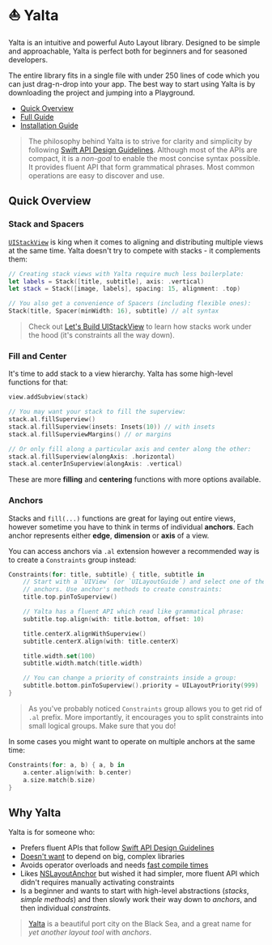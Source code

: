 # ⛵️ Yalta

Yalta is an intuitive and powerful Auto Layout library. Designed to be simple and approachable, Yalta is perfect both for beginners and for seasoned developers.

The entire library fits in a single file with under 250 lines of code which you can just drag-n-drop into your app. The best way to start using Yalta is by downloading the project and jumping into a Playground.

- [Quick Overview](#quick-overview)
- [Full Guide](https://github.com/kean/Yalta/blob/master/Docs/YaltaGuide.md)
- [Installation Guide](https://github.com/kean/Yalta/blob/master/Docs/InstallationGuide.md)

> The philosophy behind Yalta is to strive for clarity and simplicity by  following [Swift API Design Guidelines](https://swift.org/documentation/api-design-guidelines/). Although most of the APIs are compact, it is a *non-goal* to enable the most concise syntax possible. It provides fluent API that form grammatical phrases. Most common operations are easy to discover and use.


## Quick Overview

### Stack and Spacers

[`UIStackView`](https://developer.apple.com/documentation/uikit/uistackview) is king when it comes to aligning and distributing multiple views at the same time. Yalta doesn't try to compete with stacks - it complements them: 

```swift
// Creating stack views with Yalta require much less boilerplate:
let labels = Stack([title, subtitle], axis: .vertical)
let stack = Stack([image, labels], spacing: 15, alignment: .top)

// You also get a convenience of Spacers (including flexible ones):
Stack(title, Spacer(minWidth: 16), subtitle) // alt syntax
```

> Check out [Let's Build UIStackView](https://kean.github.io/post/lets-build-uistackview) to learn how stacks work under the hood (it's constraints all the way down).

### Fill and Center

It's time to add stack to a view hierarchy. Yalta has some high-level functions for that:

```swift
view.addSubview(stack)

// You may want your stack to fill the superview:
stack.al.fillSuperview()
stack.al.fillSuperview(insets: Insets(10)) // with insets
stack.al.fillSuperviewMargins() // or margins

// Or only fill along a particular axis and center along the other:
stack.al.fillSuperview(alongAxis: .horizontal)
stack.al.centerInSuperview(alongAxis: .vertical)
```

These are more **filling** and **centering** functions with more options available.


### Anchors

Stacks and `fill(...)` functions are great for laying out entire views, however sometime you have to think in terms of individual **anchors**. Each anchor represents either **edge**, **dimension** or **axis** of a view.

You can access anchors via `.al` extension however a recommended way is to create a `Constraints` group instead:

```swift
Constraints(for: title, subtitle) { title, subtitle in
    // Start with a `UIView` (or `UILayoutGuide`) and select one of the object's
    // anchors. Use anchor's methods to create constraints:
    title.top.pinToSuperview()

    // Yalta has a fluent API which read like grammatical phrase:
    subtitle.top.align(with: title.bottom, offset: 10)

    title.centerX.alignWithSuperview()
    subtitle.centerX.align(with: title.centerX)

    title.width.set(100)
    subtitle.width.match(title.width)

    // You can change a priority of constraints inside a group:
    subtitle.bottom.pinToSuperview().priority = UILayoutPriority(999)
}
```

> As you've probably noticed `Constraints` group allows you to get rid of `.al` prefix. More importantly, it encourages you to split constraints into small logical groups. Make sure that you do!

In some cases you might want to operate on multiple anchors at the same time:

```swift
Constraints(for: a, b) { a, b in
    a.center.align(with: b.center)
    a.size.match(b.size)
}
```


## Why Yalta

Yalta is for someone who:

- Prefers fluent APIs that follow [Swift API Design Guidelines](https://swift.org/documentation/api-design-guidelines/)
- [Doesn't want](http://chris.eidhof.nl/post/micro-autolayout-dsl/) to depend on big, complex libraries
- Avoids operator overloads and needs [fast compile times](https://github.com/robb/Cartography/issues/215)
- Likes [NSLayoutAnchor](https://developer.apple.com/library/ios/documentation/AppKit/Reference/NSLayoutAnchor_ClassReference/index.html) but wished it had simpler, more fluent API which didn't requires manually activating constraints
- Is a beginner and wants to start with high-level abstractions (*stacks*, *simple methods*) and then slowly work their way down to *anchors*, and then individual *constraints*.

> [Yalta](https://en.wikipedia.org/wiki/Yalta) is a beautiful port city on the Black Sea, and a great name for *yet another layout tool* with *anchors*.
